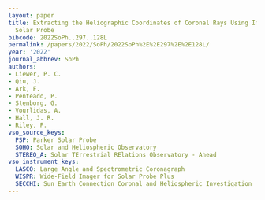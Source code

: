 ```yaml
---
layout: paper
title: Extracting the Heliographic Coordinates of Coronal Rays Using Images from WISPR/Parker
  Solar Probe
bibcode: 2022SoPh..297..128L
permalink: /papers/2022/SoPh/2022SoPh%2E%2E297%2E%2E128L/
year: '2022'
journal_abbrev: SoPh
authors:
- Liewer, P. C.
- Qiu, J.
- Ark, F.
- Penteado, P.
- Stenborg, G.
- Vourlidas, A.
- Hall, J. R.
- Riley, P.
vso_source_keys:
  PSP: Parker Solar Probe
  SOHO: Solar and Heliospheric Observatory
  STEREO_A: Solar TErrestrial RElations Observatory - Ahead
vso_instrument_keys:
  LASCO: Large Angle and Spectrometric Coronagraph
  WISPR: Wide-Field Imager for Solar Probe Plus
  SECCHI: Sun Earth Connection Coronal and Heliospheric Investigation
---
```

